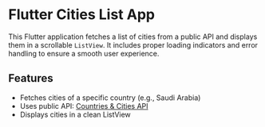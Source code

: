 # Flutter Cities List App

This Flutter application fetches a list of cities from a public API and displays them in a scrollable `ListView`. It includes proper loading indicators and error handling to ensure a smooth user experience.

##  Features

-  Fetches cities of a specific country (e.g., Saudi Arabia)
-  Uses public API: [Countries & Cities API](https://countriesnow.space/api/v0.1/countries/cities)
-  Displays cities in a clean ListView




 
 
